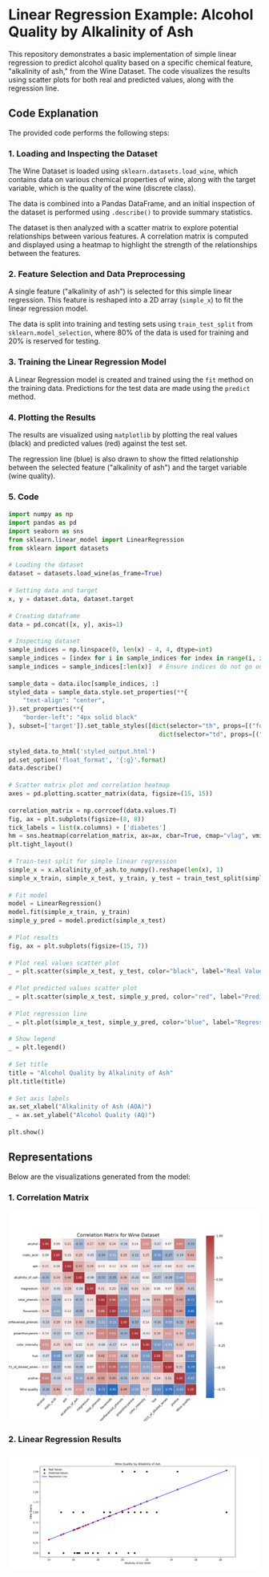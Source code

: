 # Linear Regression Example: Alcohol Quality by Alkalinity of Ash

This repository demonstrates a basic implementation of simple linear regression to predict alcohol quality based on a specific chemical feature, "alkalinity of ash," from the Wine Dataset. The code visualizes the results using scatter plots for both real and predicted values, along with the regression line.

## Code Explanation

The provided code performs the following steps:

### 1. Loading and Inspecting the Dataset

The Wine Dataset is loaded using `sklearn.datasets.load_wine`, which contains data on various chemical properties of wine, along with the target variable, which is the quality of the wine (discrete class).

The data is combined into a Pandas DataFrame, and an initial inspection of the dataset is performed using `.describe()` to provide summary statistics.

The dataset is then analyzed with a scatter matrix to explore potential relationships between various features. A correlation matrix is computed and displayed using a heatmap to highlight the strength of the relationships between the features.

### 2. Feature Selection and Data Preprocessing

A single feature ("alkalinity of ash") is selected for this simple linear regression. This feature is reshaped into a 2D array (`simple_x`) to fit the linear regression model.

The data is split into training and testing sets using `train_test_split` from `sklearn.model_selection`, where 80% of the data is used for training and 20% is reserved for testing.

### 3. Training the Linear Regression Model

A Linear Regression model is created and trained using the `fit` method on the training data. Predictions for the test data are made using the `predict` method.

### 4. Plotting the Results

The results are visualized using `matplotlib` by plotting the real values (black) and predicted values (red) against the test set.

The regression line (blue) is also drawn to show the fitted relationship between the selected feature ("alkalinity of ash") and the target variable (wine quality).

### 5. Code

```python
import numpy as np
import pandas as pd
import seaborn as sns
from sklearn.linear_model import LinearRegression
from sklearn import datasets

# Loading the dataset
dataset = datasets.load_wine(as_frame=True)

# Setting data and target
x, y = dataset.data, dataset.target

# Creating dataframe
data = pd.concat([x, y], axis=1)

# Inspecting dataset
sample_indices = np.linspace(0, len(x) - 4, 4, dtype=int)
sample_indices = [index for i in sample_indices for index in range(i, i + 4)]
sample_indices = sample_indices[:len(x)]  # Ensure indices do not go out of bounds

sample_data = data.iloc[sample_indices, :]
styled_data = sample_data.style.set_properties(**{
    "text-align": "center",
}).set_properties(**{
    "border-left": "4px solid black"
}, subset=['target']).set_table_styles([dict(selector="th", props=[("font-size", "13px")]), 
                                          dict(selector="td", props=[("font-size", "11px")])]).background_gradient()

styled_data.to_html('styled_output.html')
pd.set_option('float_format', '{:g}'.format)
data.describe()

# Scatter matrix plot and correlation heatmap
axes = pd.plotting.scatter_matrix(data, figsize=(15, 15))

correlation_matrix = np.corrcoef(data.values.T)
fig, ax = plt.subplots(figsize=(8, 8))
tick_labels = list(x.columns) + ['diabetes']
hm = sns.heatmap(correlation_matrix, ax=ax, cbar=True, cmap="vlag", vmin=-1, vmax=1, annot=True, fmt='.2f', annot_kws={'size': 12}, xticklabels=tick_labels, yticklabels=tick_labels)
plt.tight_layout()

# Train-test split for simple linear regression
simple_x = x.alcalinity_of_ash.to_numpy().reshape(len(x), 1)
simple_x_train, simple_x_test, y_train, y_test = train_test_split(simple_x, y, random_state=0, test_size=0.2)

# Fit model
model = LinearRegression()
model.fit(simple_x_train, y_train)
simple_y_pred = model.predict(simple_x_test)

# Plot results
fig, ax = plt.subplots(figsize=(15, 7))

# Plot real values scatter plot
_ = plt.scatter(simple_x_test, y_test, color="black", label="Real Values")

# Plot predicted values scatter plot
_ = plt.scatter(simple_x_test, simple_y_pred, color="red", label="Predicted Values")

# Plot regression line
_ = plt.plot(simple_x_test, simple_y_pred, color="blue", label="Regression Line")

# Show legend
_ = plt.legend()

# Set title
title = "Alcohol Quality by Alkalinity of Ash"
plt.title(title)

# Set axis labels
ax.set_xlabel("Alkalinity of Ash (AOA)")
_ = ax.set_ylabel("Alcohol Quality (AQ)")

plt.show()
```
## Representations

Below are the visualizations generated from the model:



### 1. Correlation Matrix

![Correlation Matrix](representations/correlation_matrix.jpg)

### 2. Linear Regression Results

![Linear Regression](representations/linear_regression.jpg)
